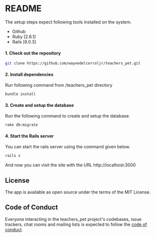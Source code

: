 # README

The setup steps expect following tools installed on the system.

- Github
- Ruby [2.6.1]
- Rails [6.0.3]

#### 1. Check out the repository

```bash
git clone https://github.com/waynedelcorraljr/teachers_pet.git
```

#### 2. Install dependencies

Run following command from /teachers_pet directory 

```bash
bundle install 
```

#### 3. Create and setup the database

Run the following command to create and setup the database. 

```bash
rake db:migrate
```

#### 4. Start the Rails server

You can start the rails server using the command given below.

```bash
rails s
```

And now you can visit the site with the URL http://localhost:3000

## License
The app is available as open source under the terms of the MIT License.

## Code of Conduct
Everyone interacting in the teachers_pet project's codebases, issue trackers, chat rooms and mailing lists is expected to follow the [code of conduct](CODE_OF_CONDUCT.md).
